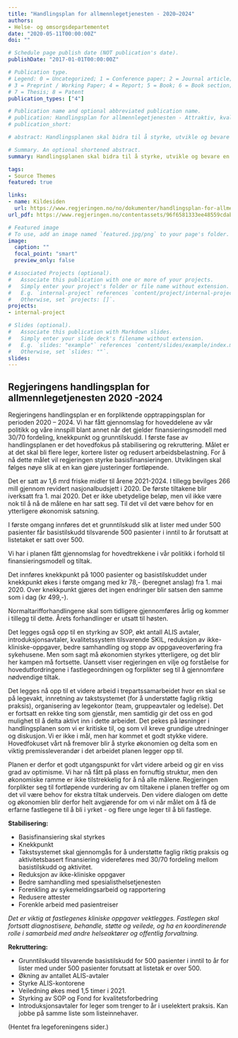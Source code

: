 ```yaml
---
title: "Handlingsplan for allmennlegetjenesten - 2020–2024"
authors:
- Helse- og omsorgsdepartementet
date: "2020-05-11T00:00:00Z"
doi: ""

# Schedule page publish date (NOT publication's date).
publishDate: "2017-01-01T00:00:00Z"

# Publication type.
# Legend: 0 = Uncategorized; 1 = Conference paper; 2 = Journal article;
# 3 = Preprint / Working Paper; 4 = Report; 5 = Book; 6 = Book section;
# 7 = Thesis; 8 = Patent
publication_types: ["4"]

# Publication name and optional abbreviated publication name.
# publication: Handlingsplan for allmennlegetjenesten - Attraktiv, kvalitetssikker og teambasert - 2020–2024 
# publication_short: 

# abstract: Handlingsplanen skal bidra til å styrke, utvikle og bevare en fastlegeordning som gir pasientene allmennlegetjenester av høy kvalitet. Planen inneholder 17 tiltak.

# Summary. An optional shortened abstract.
summary: Handlingsplanen skal bidra til å styrke, utvikle og bevare en fastlegeordning som gir pasientene allmennlegetjenester av høy kvalitet. Planen inneholder 17 tiltak.

tags:
- Source Themes
featured: true

links:
- name: Kildesiden
  url: https://www.regjeringen.no/no/dokumenter/handlingsplan-for-allmennlegetjenesten/id2701926/
url_pdf: https://www.regjeringen.no/contentassets/96f6581333ee48559cdabf23c8772294/handlingsplan-for-allmennleger.pdf

# Featured image
# To use, add an image named `featured.jpg/png` to your page's folder. 
image:
  caption: ""
  focal_point: "smart"
  preview_only: false

# Associated Projects (optional).
#   Associate this publication with one or more of your projects.
#   Simply enter your project's folder or file name without extension.
#   E.g. `internal-project` references `content/project/internal-project/index.md`.
#   Otherwise, set `projects: []`.
projects:
- internal-project

# Slides (optional).
#   Associate this publication with Markdown slides.
#   Simply enter your slide deck's filename without extension.
#   E.g. `slides: "example"` references `content/slides/example/index.md`.
#   Otherwise, set `slides: ""`.
slides:
---
```


## Regjeringens handlingsplan for allmennlegetjenesten 2020 -2024 


Regjeringens handlingsplan er en forpliktende opptrappingsplan for perioden 2020 – 2024. Vi har fått gjennomslag for hoveddelene av vår politikk og våre innspill blant annet når det gjelder finansieringsmodell med 30/70 fordeling, knekkpunkt og grunntilskudd. I første fase av handlingsplanen er det hovedfokus på stabilisering og rekruttering. Målet er at det skal bli flere leger, kortere lister og redusert arbeidsbelastning. For å nå dette målet vil regjeringen styrke basisfinansieringen. Utviklingen skal følges nøye slik at en kan gjøre justeringer fortløpende.  

Det er satt av 1,6 mrd friske midler til årene 2021-2024. I tillegg bevilges 266 mill gjennom revidert nasjonalbudsjett i 2020. De første tiltakene blir iverksatt fra 1. mai 2020. Det er ikke ubetydelige beløp, men vil ikke være nok til å nå de målene en har satt seg. Til det vil det være behov for en ytterligere økonomisk satsning.  

I første omgang innføres det et grunntilskudd slik at lister med under 500 pasienter får basistilskudd tilsvarende 500 pasienter i inntil to år forutsatt at listetaket er satt over 500. 
 
Vi har i planen fått gjennomslag for hovedtrekkene i vår politikk i forhold til finansieringsmodell og tiltak. 

Det innføres knekkpunkt på 1000 pasienter og basistilskuddet under knekkpunkt økes i første omgang med kr 78,- (beregnet anslag) fra 1. mai 2020. Over knekkpunkt gjøres det ingen endringer blir satsen den samme som i dag (kr 499,-).  

Normaltarifforhandlingene skal som tidligere gjennomføres årlig og kommer i tillegg til dette. Årets forhandlinger er utsatt til høsten. 

Det legges også opp til en styrking av SOP, økt antall ALIS avtaler, introduksjonsavtaler, kvalitetssystem tilsvarende SKIL, reduksjon av ikke-kliniske-oppgaver, bedre samhandling og stopp av oppgaveoverføring fra sykehusene. Men som sagt må økonomien styrkes ytterligere, og det blir her kampen må fortsette. Uansett viser regjeringen en vilje og forståelse for hovedutfordringene i fastlegeordningen og forplikter seg til å gjennomføre nødvendige tiltak. 

Det legges nå opp til et videre arbeid i trepartssamarbeidet hvor en skal se på legevakt, innretning av takstsystemet (for å understøtte faglig riktig praksis), organisering av legekontor (team, gruppeavtaler og ledelse). Det er fortsatt en rekke ting som gjenstår, men samtidig gir det oss en god mulighet til å delta aktivt inn i dette arbeidet. Det pekes på løsninger i handlingsplanen som vi er kritiske til, og som vil kreve grundige utredninger og diskusjon. Vi er ikke i mål, men har kommet et godt stykke videre. Hovedfokuset vårt nå fremover blir å styrke økonomien og delta som en viktig premissleverandør i det arbeidet planen legger opp til. 

Planen er derfor et godt utgangspunkt for vårt videre arbeid og gir en viss grad av optimisme. Vi har nå fått på plass en fornuftig struktur, men den økonomiske ramme er ikke tilstrekkelig for å nå alle målene. Regjeringen forplikter seg til fortløpende vurdering av om tiltakene i planen treffer og om det vil være behov for ekstra tiltak underveis. Den videre dialogen om dette og økonomien blir derfor helt avgjørende for om vi når målet om å få de erfarne fastlegene til å bli i yrket - og flere unge leger til å bli fastlege.  


 
**Stabilisering:**

- Basisfinansiering skal styrkes 
- Knekkpunkt
- Takstsystemet skal gjennomgås for å understøtte faglig riktig praksis og aktivitetsbasert finansiering videreføres med 30/70 fordeling mellom basistilskudd og aktivitet.
- Reduksjon av ikke-kliniske oppgaver
- Bedre samhandling med spesialisthelsetjenesten
- Forenkling av sykemeldingsarbeid og rapportering
- Redusere attester
- Forenkle arbeid med pasientreiser 

*Det er viktig at fastlegenes kliniske oppgaver vektlegges. Fastlegen skal fortsatt diagnostisere, behandle, støtte og veilede, og ha en koordinerende rolle i samarbeid med andre helseaktører og offentlig forvaltning.* 
 


**Rekruttering:**

- Grunntilskudd tilsvarende basistilskudd for 500 pasienter i inntil to år for lister med under 500 pasienter forutsatt at listetak er over 500.
- Økning av antallet ALIS-avtaler 
- Styrke ALIS-kontorene
- Veiledning økes med 1,5 timer i 2021.
- Styrking av SOP og Fond for kvalitetsforbedring
- Introduksjonsavtaler for leger som trenger to år i uselektert praksis. Kan jobbe på samme liste som listeinnehaver.

(Hentet fra legeforeningens sider.)